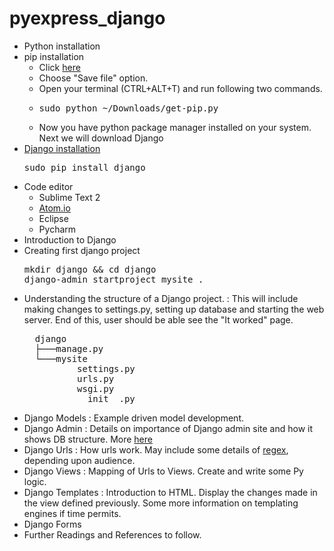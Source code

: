 # pyexpress_django

- Python installation
- pip installation
  - Click [here](https://bootstrap.pypa.io/get-pip.py)
  - Choose "Save file" option.
  - Open your terminal (CTRL+ALT+T) and run following two commands.
  - <pre>sudo python ~/Downloads/get-pip.py</pre>
  - Now you have python package manager installed on your system. Next we will download Django
- [Django installation](https://docs.djangoproject.com/en/1.10/topics/install/)
  <pre>
  sudo pip install django
  </pre>
- Code editor
  - Sublime Text 2
  - [Atom.io](https://atom.io)
  - Eclipse
  - Pycharm
- Introduction to Django
- Creating first django project
  <pre>
  mkdir django && cd django
  django-admin startproject mysite . 
  </pre>
- Understanding the structure of a Django project. : This will include making changes to settings.py, setting up database and starting the web server. End of this, user should be able see the "It worked" page.
  <pre>
    django
    ├───manage.py
    └───mysite
            settings.py
            urls.py
            wsgi.py
            __init__.py
  </pre>
- Django Models : Example driven model development.
- Django Admin : Details on importance of Django admin site and how it shows DB structure. More [here](https://docs.djangoproject.com/en/1.10/ref/contrib/admin/)
- Django Urls : How urls work. May include some details of [regex](https://docs.djangoproject.com/en/1.10/topics/http/urls/), depending upon audience.
- Django Views : Mapping of Urls to Views. Create and write some Py logic.
- Django Templates : Introduction to HTML. Display the changes made in the view defined previously. Some more information on templating engines if time permits.
- Django Forms
- Further Readings and References to follow.
